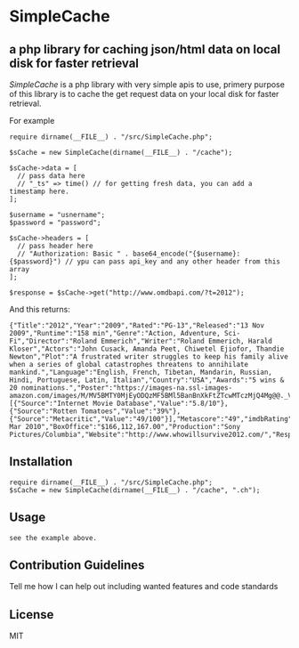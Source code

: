 # SimpleCache

## a php library for caching json/html data on local disk for faster retrieval

_SimpleCache_ is a php library with very simple apis to use, primery purpose of this library is to cache the get request data on your local disk for faster retrieval.

For example

    require dirname(__FILE__) . "/src/SimpleCache.php";

    $sCache = new SimpleCache(dirname(__FILE__) . "/cache");
    
    $sCache->data = [
      // pass data here
      // "_ts" => time() // for getting fresh data, you can add a timestamp here.
    ];

    $username = "usnername";
    $password = "password";

    $sCache->headers = [
      // pass header here
      // "Authorization: Basic " . base64_encode("{$username}:{$password}") // ypu can pass api_key and any other header from this array
    ];

    $response = $sCache->get("http://www.omdbapi.com/?t=2012");
    
And this returns:
    
    {"Title":"2012","Year":"2009","Rated":"PG-13","Released":"13 Nov 2009","Runtime":"158 min","Genre":"Action, Adventure, Sci-Fi","Director":"Roland Emmerich","Writer":"Roland Emmerich, Harald Kloser","Actors":"John Cusack, Amanda Peet, Chiwetel Ejiofor, Thandie Newton","Plot":"A frustrated writer struggles to keep his family alive when a series of global catastrophes threatens to annihilate mankind.","Language":"English, French, Tibetan, Mandarin, Russian, Hindi, Portuguese, Latin, Italian","Country":"USA","Awards":"5 wins & 20 nominations.","Poster":"https://images-na.ssl-images-amazon.com/images/M/MV5BMTY0MjEyODQzMF5BMl5BanBnXkFtZTcwMTczMjQ4Mg@@._V1_SX300.jpg","Ratings":[{"Source":"Internet Movie Database","Value":"5.8/10"},{"Source":"Rotten Tomatoes","Value":"39%"},{"Source":"Metacritic","Value":"49/100"}],"Metascore":"49","imdbRating":"5.8","imdbVotes":"295,844","imdbID":"tt1190080","Type":"movie","DVD":"02 Mar 2010","BoxOffice":"$166,112,167.00","Production":"Sony Pictures/Columbia","Website":"http://www.whowillsurvive2012.com/","Response":"True"}

## Installation

    require dirname(__FILE__) . "/src/SimpleCache.php";
    $sCache = new SimpleCache(dirname(__FILE__) . "/cache", ".ch");

## Usage

    see the example above.

## Contribution Guidelines
Tell me how I can help out including wanted features and code standards

## License
MIT

